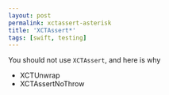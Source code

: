 ```yaml
---
layout: post
permalink: xctassert-asterisk
title: 'XCTAssert*'
tags: [swift, testing]
---
```


You should not use `XCTAssert`, and here is why

- XCTUnwrap
- XCTAssertNoThrow
